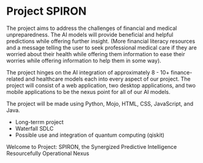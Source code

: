 # Project SPIRON

The project aims to address the challenges of financial and medical unpreparedness. The AI models will provide beneficial and helpful predictions while offering further insight. (More financial literacy resources and a message telling the user to seek professional medical care if they are worried about their health while offering them information to ease their worries while offering information to help them in some way).

The project hinges on the AI integration of approximately 8 - 10+ finance-related and healthcare models each into every aspect of our project. 
The project will consist of a web application, two desktop applications, and two mobile applications to be the nexus point for all of our AI models. 

The project will be made using Python, Mojo, HTML, CSS, JavaScript, and Java. 

- Long-terrm project
- Waterfall SDLC
- Possible use and integration of quantum computing (qiskit)

Welcome to Project: SPIRON, the Synergized Predictive Intelligence Resourcefully Operational Nexus
